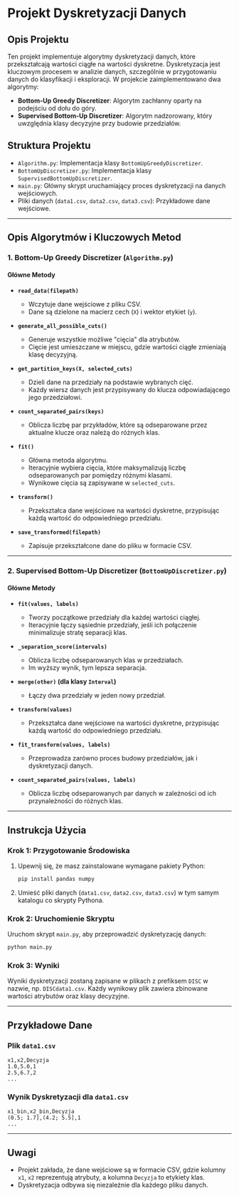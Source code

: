 # Projekt Dyskretyzacji Danych

## Opis Projektu

Ten projekt implementuje algorytmy dyskretyzacji danych, które przekształcają wartości ciągłe na wartości dyskretne. Dyskretyzacja jest kluczowym procesem w analizie danych, szczególnie w przygotowaniu danych do klasyfikacji i eksploracji. W projekcie zaimplementowano dwa algorytmy:
- **Bottom-Up Greedy Discretizer**: Algorytm zachłanny oparty na podejściu od dołu do góry.
- **Supervised Bottom-Up Discretizer**: Algorytm nadzorowany, który uwzględnia klasy decyzyjne przy budowie przedziałów.

## Struktura Projektu

- `Algorithm.py`: Implementacja klasy `BottomUpGreedyDiscretizer`.
- `BottomUpDiscretizer.py`: Implementacja klasy `SupervisedBottomUpDiscretizer`.
- `main.py`: Główny skrypt uruchamiający proces dyskretyzacji na danych wejściowych.
- Pliki danych (`data1.csv`, `data2.csv`, `data3.csv`): Przykładowe dane wejściowe.

---

## Opis Algorytmów i Kluczowych Metod

### **1. Bottom-Up Greedy Discretizer (`Algorithm.py`)**

#### Główne Metody
- **`read_data(filepath)`**
  - Wczytuje dane wejściowe z pliku CSV.
  - Dane są dzielone na macierz cech (`X`) i wektor etykiet (`y`).

- **`generate_all_possible_cuts()`**
  - Generuje wszystkie możliwe "cięcia" dla atrybutów.
  - Cięcie jest umieszczane w miejscu, gdzie wartości ciągłe zmieniają klasę decyzyjną.

- **`get_partition_keys(X, selected_cuts)`**
  - Dzieli dane na przedziały na podstawie wybranych cięć.
  - Każdy wiersz danych jest przypisywany do klucza odpowiadającego jego przedziałowi.

- **`count_separated_pairs(keys)`**
  - Oblicza liczbę par przykładów, które są odseparowane przez aktualne klucze oraz należą do różnych klas.

- **`fit()`**
  - Główna metoda algorytmu.
  - Iteracyjnie wybiera cięcia, które maksymalizują liczbę odseparowanych par pomiędzy różnymi klasami.
  - Wynikowe cięcia są zapisywane w `selected_cuts`.

- **`transform()`**
  - Przekształca dane wejściowe na wartości dyskretne, przypisując każdą wartość do odpowiedniego przedziału.

- **`save_transformed(filepath)`**
  - Zapisuje przekształcone dane do pliku w formacie CSV.

---

### **2. Supervised Bottom-Up Discretizer (`BottomUpDiscretizer.py`)**

#### Główne Metody
- **`fit(values, labels)`**
  - Tworzy początkowe przedziały dla każdej wartości ciągłej.
  - Iteracyjnie łączy sąsiednie przedziały, jeśli ich połączenie minimalizuje stratę separacji klas.

- **`_separation_score(intervals)`**
  - Oblicza liczbę odseparowanych klas w przedziałach.
  - Im wyższy wynik, tym lepsza separacja.

- **`merge(other)` (dla klasy `Interval`)**
  - Łączy dwa przedziały w jeden nowy przedział.

- **`transform(values)`**
  - Przekształca dane wejściowe na wartości dyskretne, przypisując każdą wartość do odpowiedniego przedziału.

- **`fit_transform(values, labels)`**
  - Przeprowadza zarówno proces budowy przedziałów, jak i dyskretyzacji danych.

- **`count_separated_pairs(values, labels)`**
  - Oblicza liczbę odseparowanych par danych w zależności od ich przynależności do różnych klas.

---

## Instrukcja Użycia

### Krok 1: Przygotowanie Środowiska
1. Upewnij się, że masz zainstalowane wymagane pakiety Python:
   ```bash
   pip install pandas numpy
   ```

2. Umieść pliki danych (`data1.csv`, `data2.csv`, `data3.csv`) w tym samym katalogu co skrypty Pythona.

### Krok 2: Uruchomienie Skryptu
Uruchom skrypt `main.py`, aby przeprowadzić dyskretyzację danych:
```bash
python main.py
```

### Krok 3: Wyniki
Wyniki dyskretyzacji zostaną zapisane w plikach z prefiksem `DISC` w nazwie, np. `DISCdata1.csv`. Każdy wynikowy plik zawiera zbinowane wartości atrybutów oraz klasy decyzyjne.

---

## Przykładowe Dane

### Plik `data1.csv`
```csv
x1,x2,Decyzja
1.0,5.0,1
2.5,6.7,2
...
```

### Wynik Dyskretyzacji dla `data1.csv`
```csv
x1_bin,x2_bin,Decyzja
(0.5; 1.7],(4.2; 5.5],1
...
```

---

## Uwagi

- Projekt zakłada, że dane wejściowe są w formacie CSV, gdzie kolumny `x1`, `x2` reprezentują atrybuty, a kolumna `Decyzja` to etykiety klas.
- Dyskretyzacja odbywa się niezależnie dla każdego pliku danych.
